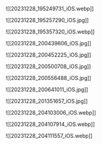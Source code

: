 
![[20231228_195249731_iOS.webp]]

![[20231228_195257290_iOS.jpg]]

![[20231228_195357320_iOS.webp]]

![[20231228_200439606_iOS.jpg]]

![[20231228_200452225_iOS.jpg]]

![[20231228_200500708_iOS.jpg]]

![[20231228_200556488_iOS.jpg]]

![[20231228_200641011_iOS.jpg]]

![[20231228_201351657_iOS.jpg]]

![[20231228_204103006_iOS.webp]]

![[20231228_204107914_iOS.webp]]

![[20231228_204111557_iOS.webp]]